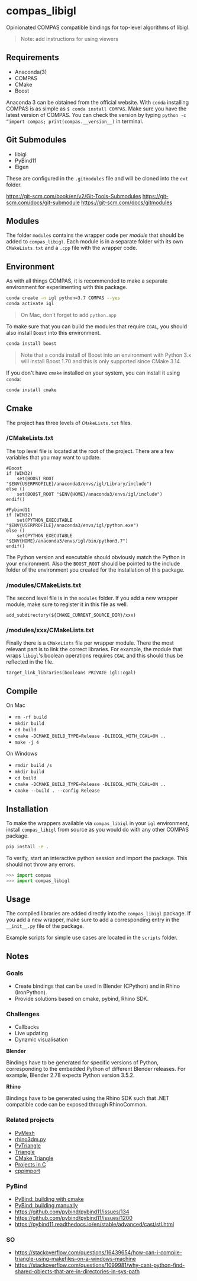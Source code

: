 # compas_libigl

Opinionated COMPAS compatible bindings for top-level algorithms of libigl.

> Note: add instructions for using viewers

## Requirements

* Anaconda(3)
* COMPAS
* CMake
* Boost

Anaconda 3 can be obtained from the official website. With `conda` installing COMPAS is as simple as `$ conda install COMPAS`. Make sure you have the latest version of COMPAS. You can check the version by typing `python -c “import compas; print(compas.__version__)` in terminal.

## Git Submodules

* libigl
* PyBind11
* Eigen

These are configured in the `.gitmodules` file and will be cloned into the `ext` folder.

<https://git-scm.com/book/en/v2/Git-Tools-Submodules>
<https://git-scm.com/docs/git-submodule>
<https://git-scm.com/docs/gitmodules>

## Modules

The folder `modules` contains the wrapper code per *module* that should be added to `compas_libigl`.
Each module is in a separate folder with its own `CMakeLists.txt` and a `.cpp` file with the wrapper code.

## Environment

As with all things COMPAS, it is recommended to make a separate environment for experimenting with this package.

```bash
conda create -n igl python=3.7 COMPAS --yes
conda activate igl
```

> On Mac, don't forget to add `python.app`

To make sure that you can build the modules that require `CGAL`, you should also install `Boost` into this environment.

```bash
conda install boost
```

> Note that a conda install of Boost into an environment with Python 3.x will install Boost 1.70 and this is only supported since CMake 3.14.

If you don't have `cmake` installed on your system, you can install it using `conda`:

```bash
conda install cmake
```

## Cmake

The project has three levels of `CMakeLists.txt` files.

### /CMakeLists.txt

The top level file is located at the root of the project. There are a few variables that you may want to update.

```make
#Boost
if (WIN32)
	set(BOOST_ROOT "$ENV{USERPROFILE}/anaconda3/envs/igl/Library/include")
else ()
	set(BOOST_ROOT "$ENV{HOME}/anaconda3/envs/igl/include")
endif()

#Pybind11
if (WIN32)
	set(PYTHON_EXECUTABLE "$ENV{USERPROFILE}/anaconda3/envs/igl/python.exe")
else ()
	set(PYTHON_EXECUTABLE "$ENV{HOME}/anaconda3/envs/igl/bin/python3.7")
endif()
```

The Python version and executable should obviously match the Python in your environment. Also the `BOOST_ROOT` should be pointed to the include folder of the environment you created for the installation of this package.

### /modules/CMakeLists.txt

The second level file is in the `modules` folder. If you add a new wrapper module, make sure to register it in this file as well.

```make
add_subdirectory(${CMAKE_CURRENT_SOURCE_DIR}/xxx)
```

### /modules/xxx/CMakeLists.txt

Finally there is a `CMakeLists` file per wrapper module. There the most relevant part is to link the correct libraries. For example, the module that wraps `libigl`'s boolean operations requires `CGAL` and this should thus be reflected in the file.

```make
target_link_libraries(booleans PRIVATE igl::cgal)
```

## Compile

On Mac

* `rm -rf build`
* `mkdir build`
* `cd build`
* `cmake -DCMAKE_BUILD_TYPE=Release -DLIBIGL_WITH_CGAL=ON ..`
* `make -j 4`

On Windows

* `rmdir build /s`
* `mkdir build`
* `cd build`
* `cmake -DCMAKE_BUILD_TYPE=Release -DLIBIGL_WITH_CGAL=ON ..`
* `cmake --build . --config Release`

## Installation

To make the wrappers available via `compas_libigl` in your `igl` environment, install `compas_libigl` from source as you would do with any other COMPAS package.

```bash
pip install -e .
```

To verify, start an interactive python session and import the package. This should not throw any errors.

```python
>>> import compas
>>> import compas_libigl
```

## Usage

The compiled libraries are added directly into the `compas_libigl` package.
If you add a new wrapper, make sure to add a corresponding entry in the `__init__.py` file of the package.

Example scripts for simple use cases are located in the `scripts` folder.

## Notes

### Goals

* Create bindings that can be used in Blender (CPython) and in Rhino (IronPython).
* Provide solutions based on cmake, pybind, Rhino SDK.

### Challenges

* Callbacks
* Live updating
* Dynamic visualisation

**Blender**

Bindings have to be generated for specific versions of Python, corresponding to
the embedded Python of different Blender releases. For example, Blender 2.78 expects
Python version 3.5.2.

**Rhino**

Bindings have to be generated using the Rhino SDK such that .NET compatible code
can be exposed through RhinoCommon.

### Related projects

* [PyMesh](https://github.com/PyMesh/PyMesh)
* [rhino3dm.py](https://github.com/mcneel/rhino3dm/blob/master/RHINO3DM.PY.md)
* [PyTriangle](https://github.com/pletzer/pytriangle)
* [Triangle](https://github.com/drufat/triangle)
* [CMake Triangle](https://github.com/wo80/Triangle)
* [Projects in C](https://userpages.umbc.edu/~rostamia/cbook/triangle.html)
* [cppimport](https://github.com/tbenthompson/cppimport)

### PyBind

* [PyBind: building with cmake](https://pybind11.readthedocs.io/en/stable/compiling.html#building-with-cmake)
* [PyBind: building manually](https://pybind11.readthedocs.io/en/stable/compiling.html#building-manually)
* <https://github.com/pybind/pybind11/issues/134>
* <https://github.com/pybind/pybind11/issues/1200>
* <https://pybind11.readthedocs.io/en/stable/advanced/cast/stl.html>

### SO

* <https://stackoverflow.com/questions/16439654/how-can-i-compile-triangle-using-makefiles-on-a-windows-machine>
* <https://stackoverflow.com/questions/1099981/why-cant-python-find-shared-objects-that-are-in-directories-in-sys-path>
